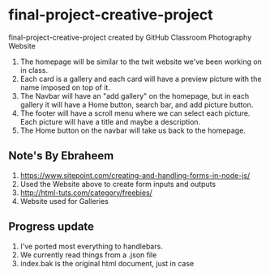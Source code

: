 # final-project-creative-project
final-project-creative-project created by GitHub Classroom
Photography Website

1. The homepage will be similar to the twit website we've been working on in class.
2. Each card is a gallery and each card will have a preview picture with the name imposed on top of it.
3. The Navbar will have an "add gallery" on the homepage, but in each gallery it will have a Home button, search bar, and add picture button.
4. The footer will have a scroll menu where we can select each picture. Each picture will have a title and maybe a description.
5. The Home button on the navbar will take us back to the homepage.


## Note's By Ebraheem

1. https://www.sitepoint.com/creating-and-handling-forms-in-node-js/
2. Used the Website above to create form inputs and outputs
3. http://html-tuts.com/category/freebies/
4. Website used for Galleries


## Progress update

1. I've ported most everything to handlebars.
2. We currently read things from a .json file
3. index.bak is the original html document, just in case
